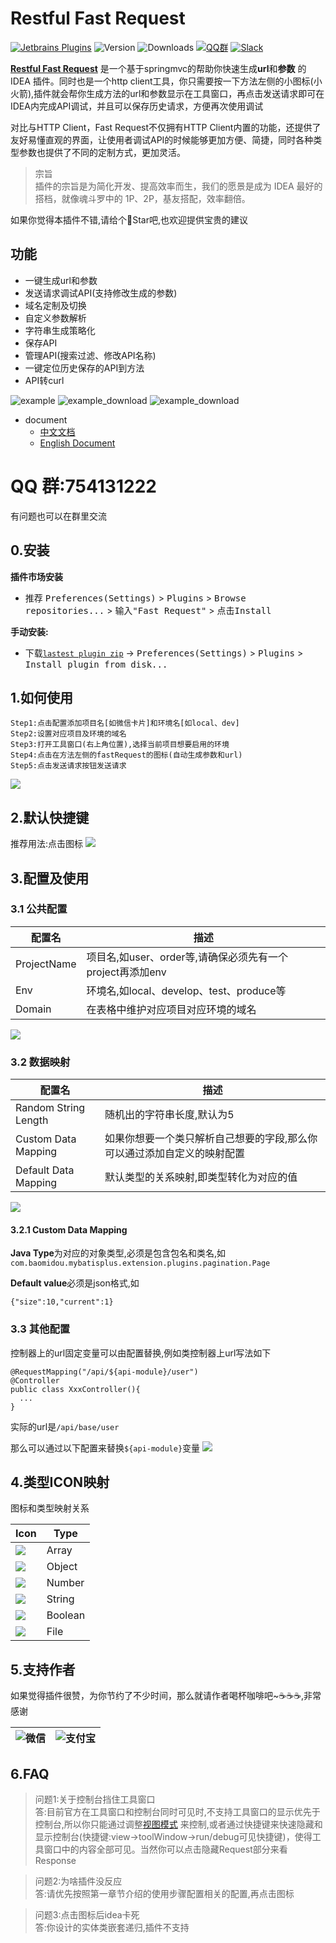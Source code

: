 # Restful Fast Request

[![Jetbrains Plugins][plugin-img]][plugin]
![Version](https://img.shields.io/jetbrains/plugin/v/16988)
![Downloads](https://img.shields.io/jetbrains/plugin/d/16988)
[![QQ群](https://img.shields.io/badge/chat-QQ群-46BC99.svg?style=flat-square)](https://qm.qq.com/cgi-bin/qm/qr?k=1OEJ5QST4zoEUv0x0OvOmC3TUfAIZXAO)
[![Slack](https://img.shields.io/badge/Slack-%23Fast--Request-red)](https://fastrequest.slack.com)

[**Restful Fast Request**](https://plugins.jetbrains.com/plugin/16988-fast-request) 是一个基于springmvc的帮助你快速生成**url**和**参数**
的IDEA 插件。同时也是一个http client工具，你只需要按一下方法左侧的小图标(小火箭),插件就会帮你生成方法的url和参数显示在工具窗口，再点击发送请求即可在IDEA内完成API调试，并且可以保存历史请求，方便再次使用调试

对比与HTTP Client，Fast Request不仅拥有HTTP Client内置的功能，还提供了友好易懂直观的界面，让使用者调试API的时候能够更加方便、简捷，同时各种类型参数也提供了不同的定制方式，更加灵活。

> 宗旨  
> 插件的宗旨是为简化开发、提高效率而生，我们的愿景是成为 IDEA 最好的搭档，就像魂斗罗中的 1P、2P，基友搭配，效率翻倍。

如果你觉得本插件不错,请给个🌟Star吧,也欢迎提供宝贵的建议

## 功能

* 一键生成url和参数
* 发送请求调试API(支持修改生成的参数)
* 域名定制及切换
* 自定义参数解析
* 字符串生成策略化
* 保存API
* 管理API(搜索过滤、修改API名称)
* 一键定位历史保存的API到方法
* API转curl

![example](./screenshot/example.gif)
![example_download](./screenshot/downloadFile.gif)
![example_download](./screenshot/apis_hd.png)

- document
  * [中文文档](https://kings1990.github.io/restful-fast-request-doc/)
  * [English Document](https://kings1990.github.io/restful-fast-request-doc/en/)

# QQ 群:754131222

有问题也可以在群里交流

## 0.安装

**插件市场安装**

- 推荐 <kbd>Preferences(Settings)</kbd> > <kbd>Plugins</kbd> > <kbd>Browse repositories...</kbd> > <kbd>输入"Fast
  Request"</kbd> > <kbd>点击Install</kbd>

**手动安装:**

- 下载[`lastest plugin zip`][latest-release] -> <kbd>Preferences(Settings)</kbd> > <kbd>Plugins</kbd> > <kbd>Install
  plugin from disk...</kbd>

## 1.如何使用
```
Step1:点击配置添加项目名[如微信卡片]和环境名[如local、dev]
Step2:设置对应项目及环境的域名
Step3:打开工具窗口(右上角位置),选择当前项目想要启用的环境
Step4:点击在方法左侧的fastRequest的图标(自动生成参数和url)
Step5:点击发送请求按钮发送请求
```

![](./screenshot/howToUse.gif)

## 2.默认快捷键
推荐用法:点击图标
![](./screenshot/methodIcon.png)

[comment]: <> (也可通过IDEA快捷键设置修改)

[comment]: <> (|快捷键|作用域|说明|)

[comment]: <> (| --- | --- | --- |)

[comment]: <> (| <kbd> ctrl \ </kbd> | 方法&#40;光标放上面就行&#41; | 生成当前方法的url和请求参数 |)

[comment]: <> (如果它不起作用，您可以在Keymap中搜索<kbd>Generate URL and Param</kbd>并更改快捷键)

[comment]: <> (修改路径:<kbd>Preferences&#40;Settings&#41;</kbd> > <kbd>Keymap</kbd>)

[comment]: <> (另外的方法:<kbd>Code&#40;Toolbar&#41;</kbd> > <kbd>Generate</kbd> > <kbd>Generate URL and Param</kbd>)

## 3.配置及使用

### 3.1 公共配置
|配置名|描述|
| --- | --- |
|ProjectName|项目名,如user、order等,请确保必须先有一个project再添加env|
|Env|环境名,如local、develop、test、produce等|
|Domain|在表格中维护对应项目对应环境的域名|

![](./screenshot/commonConfig.png)

### 3.2 数据映射
|配置名|描述|
| --- | --- |
|Random String Length|随机出的字符串长度,默认为5|
|Custom Data Mapping|如果你想要一个类只解析自己想要的字段,那么你可以通过添加自定义的映射配置|
|Default Data Mapping|默认类型的关系映射,即类型转化为对应的值|

![](./screenshot/dataMapping.png)

#### 3.2.1 Custom Data Mapping
**Java Type**为对应的对象类型,必须是包含包名和类名,如`com.baomidou.mybatisplus.extension.plugins.pagination.Page`

**Default value**必须是json格式,如
```
{"size":10,"current":1}
```

### 3.3 其他配置

控制器上的url固定变量可以由配置替换,例如类控制器上url写法如下

```
@RequestMapping("/api/${api-module}/user")
@Controller
public class XxxController(){
  ...
}
```

实际的url是`/api/base/user`

那么可以通过以下配置来替换`${api-module}`变量
![](./screenshot/otherConfig.png)


## 4.类型ICON映射
图标和类型映射关系

|Icon|Type|
| --- | --- | 
|![](./screenshot/icon/array.svg)  |Array  |
|![](./screenshot/icon/object.svg) |Object |
|![](./screenshot/icon/number.svg) |Number |
|![](./screenshot/icon/string.svg) |String |
|![](./screenshot/icon/boolean.svg)|Boolean|
|![](./screenshot/icon/file.svg)|File|

## 5.支持作者
如果觉得插件很赞，为你节约了不少时间，那么就请作者喝杯咖啡吧~☕☕☕,非常感谢

| ![微信](./screenshot/pay/wechat.jpg) | ![支付宝](./screenshot/pay/alipay.png) |
| --- | --- |

## 6.FAQ
>问题1:关于控制台挡住工具窗口  
答:目前官方在工具窗口和控制台同时可见时,不支持工具窗口的显示优先于控制台,所以你只能通过调整[视图模式](https://www.jetbrains.com/help/idea/viewing-modes.html)
来控制,或者通过快捷键来快速隐藏和显示控制台(快捷键:view->toolWindow->run/debug可见快捷键)，使得工具窗口中的内容全部可见。当然你可以点击隐藏Request部分来看Response

>问题2:为啥插件没反应  
答:请优先按照第一章节介绍的使用步骤配置相关的配置,再点击图标

>问题3:点击图标后idea卡死  
>答:你设计的实体类嵌套递归,插件不支持

[latest-release]: https://github.com/kings1990/fast-request/releases/latest
[plugin]: https://plugins.jetbrains.com/plugin/16988
[plugin-img]: https://img.shields.io/badge/plugin-FastRequest-x.svg
